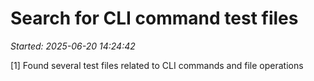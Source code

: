 # Search for CLI command test files
_Started: 2025-06-20 14:24:42_

[1] Found several test files related to CLI commands and file operations

